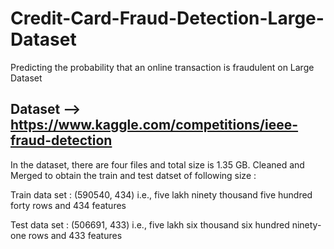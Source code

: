 # Credit-Card-Fraud-Detection-Large-Dataset
Predicting the probability that an online transaction is fraudulent on Large Dataset

## Dataset --> https://www.kaggle.com/competitions/ieee-fraud-detection
In the dataset, there are four files and total size is 1.35 GB. Cleaned and Merged to obtain the train and test datset of following size :

Train data set : (590540, 434) i.e., five lakh ninety thousand five hundred forty rows and 434 features

Test data set : (506691, 433) i.e., five lakh six thousand six hundred ninety-one rows and 433 features
